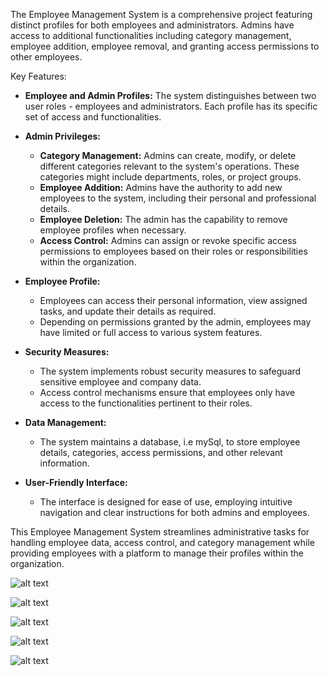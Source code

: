 The Employee Management System is a comprehensive project featuring distinct profiles for both employees and administrators. Admins have access to additional functionalities including category management, employee addition, employee removal, and granting access permissions to other employees.

Key Features:
- **Employee and Admin Profiles:** The system distinguishes between two user roles - employees and administrators. Each profile has its specific set of access and functionalities.
  
- **Admin Privileges:**
  - **Category Management:** Admins can create, modify, or delete different categories relevant to the system's operations. These categories might include departments, roles, or project groups.
  - **Employee Addition:** Admins have the authority to add new employees to the system, including their personal and professional details.
  - **Employee Deletion:** The admin has the capability to remove employee profiles when necessary.
  - **Access Control:** Admins can assign or revoke specific access permissions to employees based on their roles or responsibilities within the organization.

- **Employee Profile:**
  - Employees can access their personal information, view assigned tasks, and update their details as required.
  - Depending on permissions granted by the admin, employees may have limited or full access to various system features.

- **Security Measures:**
  - The system implements robust security measures to safeguard sensitive employee and company data.
  - Access control mechanisms ensure that employees only have access to the functionalities pertinent to their roles.

- **Data Management:**
  - The system maintains a database, i.e mySql, to store employee details, categories, access permissions, and other relevant information.
  
- **User-Friendly Interface:**
  - The interface is designed for ease of use, employing intuitive navigation and clear instructions for both admins and employees.

This Employee Management System streamlines administrative tasks for handling employee data, access control, and category management while providing employees with a platform to manage their profiles within the organization.

![alt text](https://github.com/TejasSathe010/IT-Employees-System/blob/main/Screenshots/Screenshot%202023-12-31%20at%208.02.07%20PM.png)

![alt text]([[https://github.com/TejasSathe010/IT-Employees-System/blob/main/Screenshots/Screenshot%202023-12-31%20at%208.02.07%20PM.png](https://github.com/TejasSathe010/IT-Employees-System/blob/main/Screenshots/Screenshot%202023-12-31%20at%208.03.08%20PM.png)](https://github.com/TejasSathe010/IT-Employees-System/blob/main/Screenshots/Screenshot%202023-12-31%20at%208.03.08%20PM.png))

![alt text]([https://github.com/TejasSathe010/IT-Employees-System/blob/main/Screenshots/Screenshot%202023-12-31%20at%208.02.07%20PM.png](https://github.com/TejasSathe010/IT-Employees-System/blob/main/Screenshots/Screenshot%202023-12-31%20at%208.03.51%20PM.png))

![alt text]([https://github.com/TejasSathe010/IT-Employees-System/blob/main/Screenshots/Screenshot%202023-12-31%20at%208.02.07%20PM.png](https://github.com/TejasSathe010/IT-Employees-System/blob/main/Screenshots/Screenshot%202023-12-31%20at%208.04.03%20PM.png))

![alt text]([https://github.com/TejasSathe010/IT-Employees-System/blob/main/Screenshots/Screenshot%202023-12-31%20at%208.02.07%20PM.png](https://github.com/TejasSathe010/IT-Employees-System/blob/main/Screenshots/Screenshot%202023-12-31%20at%208.04.27%20PM.png)https://github.com/TejasSathe010/IT-Employees-System/blob/main/Screenshots/Screenshot%202023-12-31%20at%208.04.27%20PM.png)
